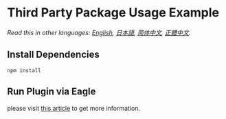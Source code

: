 # Third Party Package Usage Example

*Read this in other languages: [English](README.md), [日本語](README.ja.md), [简体中文](README.zh-cn.md), [正體中文](README.zh-tw.md).*

## Install Dependencies
```shell
npm install
```

## Run Plugin via Eagle
please visit [this article](https://developer.eagle.cool/plugin-api/get-started/readme) to get more information.